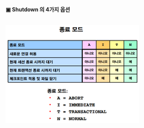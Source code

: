 **▣ Shutdown 의 4가지 옵션**  

<br/>
<img src="https://github.com/corvina1208/Oracle_Admin/blob/main/shutdown.png" width="70%" height="70%">
<br/>


